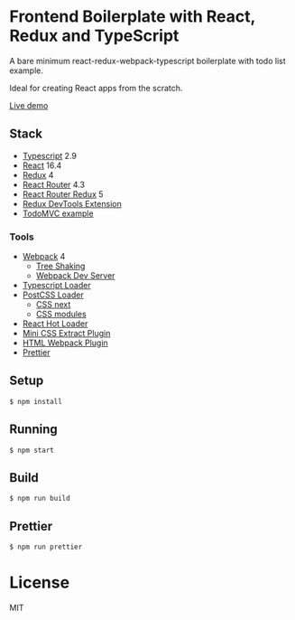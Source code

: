 # Frontend Boilerplate with React, Redux and TypeScript

A bare minimum react-redux-webpack-typescript boilerplate with todo list example.

Ideal for creating React apps from the scratch.

[Live demo](https://frycz.github.io/react-redux-typescript-boilerplate/)

## Stack

- [Typescript](https://www.typescriptlang.org/) 2.9
- [React](https://facebook.github.io/react/) 16.4
- [Redux](https://github.com/reactjs/redux) 4
- [React Router](https://github.com/ReactTraining/react-router) 4.3
- [React Router Redux](https://github.com/reactjs/react-router-redux) 5
- [Redux DevTools Extension](https://github.com/zalmoxisus/redux-devtools-extension)
- [TodoMVC example](http://todomvc.com)

### Tools

- [Webpack](https://webpack.github.io) 4
  - [Tree Shaking](https://medium.com/@Rich_Harris/tree-shaking-versus-dead-code-elimination-d3765df85c80)
  - [Webpack Dev Server](https://github.com/webpack/webpack-dev-server)
- [Typescript Loader](https://github.com/TypeStrong/ts-loader)
- [PostCSS Loader](https://github.com/postcss/postcss-loader)
  - [CSS next](https://github.com/MoOx/postcss-cssnext)
  - [CSS modules](https://github.com/css-modules/css-modules)
- [React Hot Loader](https://github.com/gaearon/react-hot-loader)
- [Mini CSS Extract Plugin](https://github.com/webpack-contrib/mini-css-extract-plugin)
- [HTML Webpack Plugin](https://github.com/ampedandwired/html-webpack-plugin)
- [Prettier](https://github.com/prettier/prettier)

## Setup

```
$ npm install
```

## Running

```
$ npm start
```

## Build

```
$ npm run build
```

## Prettier

```
$ npm run prettier
```

# License

MIT
